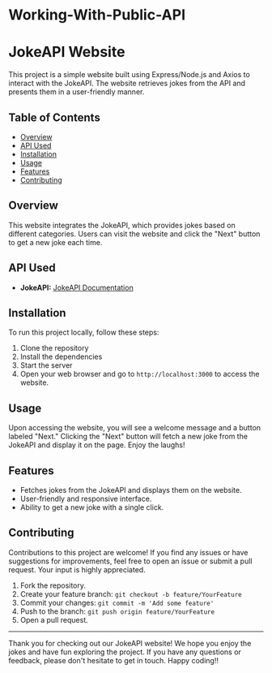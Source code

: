 # Working-With-Public-API
# JokeAPI Website

This project is a simple website built using Express/Node.js and Axios to interact with the JokeAPI. The website retrieves jokes from the API and presents them in a user-friendly manner.

## Table of Contents
- [Overview](#overview)
- [API Used](#api-used)
- [Installation](#installation)
- [Usage](#usage)
- [Features](#features)
- [Contributing](#contributing)

## Overview
This website integrates the JokeAPI, which provides jokes based on different categories. Users can visit the website and click the "Next" button to get a new joke each time.

## API Used
- **JokeAPI:** [JokeAPI Documentation](https://v2.jokeapi.dev/)

## Installation
To run this project locally, follow these steps:

1. Clone the repository 
2. Install the dependencies
3. Start the server
4. Open your web browser and go to `http://localhost:3000` to access the website.

## Usage
Upon accessing the website, you will see a welcome message and a button labeled "Next." Clicking the "Next" button will fetch a new joke from the JokeAPI and display it on the page. Enjoy the laughs!

## Features
- Fetches jokes from the JokeAPI and displays them on the website.
- User-friendly and responsive interface.
- Ability to get a new joke with a single click.

## Contributing
Contributions to this project are welcome! If you find any issues or have suggestions for improvements, feel free to open an issue or submit a pull request. Your input is highly appreciated.

1. Fork the repository.
2. Create your feature branch: `git checkout -b feature/YourFeature`
3. Commit your changes: `git commit -m 'Add some feature'`
4. Push to the branch: `git push origin feature/YourFeature`
5. Open a pull request.


---
Thank you for checking out our JokeAPI website! We hope you enjoy the jokes and have fun exploring the project. If you have any questions or feedback, please don't hesitate to get in touch. Happy coding!!


